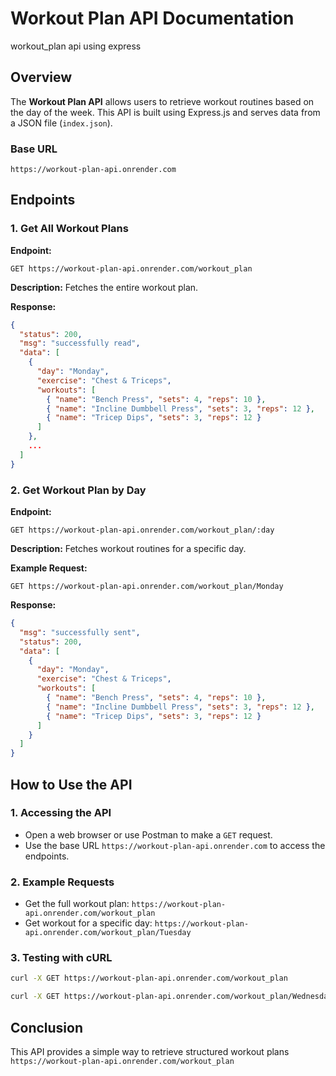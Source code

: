 # Workout Plan API Documentation
workout_plan api using express

## Overview
The **Workout Plan API** allows users to retrieve workout routines based on the day of the week. This API is built using Express.js and serves data from a JSON file (`index.json`).

### Base URL
```
https://workout-plan-api.onrender.com
```

## Endpoints

### 1. Get All Workout Plans
**Endpoint:**
```
GET https://workout-plan-api.onrender.com/workout_plan
```
**Description:**
Fetches the entire workout plan.

**Response:**
```json
{
  "status": 200,
  "msg": "successfully read",
  "data": [
    {
      "day": "Monday",
      "exercise": "Chest & Triceps",
      "workouts": [
        { "name": "Bench Press", "sets": 4, "reps": 10 },
        { "name": "Incline Dumbbell Press", "sets": 3, "reps": 12 },
        { "name": "Tricep Dips", "sets": 3, "reps": 12 }
      ]
    },
    ...
  ]
}
```

### 2. Get Workout Plan by Day
**Endpoint:**
```
GET https://workout-plan-api.onrender.com/workout_plan/:day
```
**Description:**
Fetches workout routines for a specific day.

**Example Request:**
```
GET https://workout-plan-api.onrender.com/workout_plan/Monday
```

**Response:**
```json
{
  "msg": "successfully sent",
  "status": 200,
  "data": [
    {
      "day": "Monday",
      "exercise": "Chest & Triceps",
      "workouts": [
        { "name": "Bench Press", "sets": 4, "reps": 10 },
        { "name": "Incline Dumbbell Press", "sets": 3, "reps": 12 },
        { "name": "Tricep Dips", "sets": 3, "reps": 12 }
      ]
    }
  ]
}
```

## How to Use the API

### 1. Accessing the API
- Open a web browser or use Postman to make a `GET` request.
- Use the base URL `https://workout-plan-api.onrender.com` to access the endpoints.

### 2. Example Requests
- Get the full workout plan: `https://workout-plan-api.onrender.com/workout_plan`
- Get workout for a specific day: `https://workout-plan-api.onrender.com/workout_plan/Tuesday`

### 3. Testing with cURL
```sh
curl -X GET https://workout-plan-api.onrender.com/workout_plan
```

```sh
curl -X GET https://workout-plan-api.onrender.com/workout_plan/Wednesday
```

## Conclusion
This API provides a simple way to retrieve structured workout plans `https://workout-plan-api.onrender.com/workout_plan`

